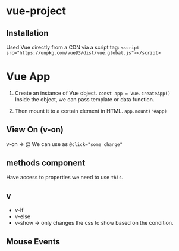 # vue-project
## Installation
Used Vue directly from a CDN via a script tag:
`<script src="https://unpkg.com/vue@3/dist/vue.global.js"></script>`

# Vue App
1. Create an instance of Vue object.
`const app = Vue.createApp()`   
Inside the object, we can pass template or data function.

2. Then mount it to a certain element in HTML.
`app.mount('#app)`

## View On (v-on)
v-on -> @
We can use as `@click="some change"`

## methods component
Have access to properties we need to use `this`.

## v
- v-if
- v-else
- v-show -> only changes the css to show based on the condition.

## Mouse Events

